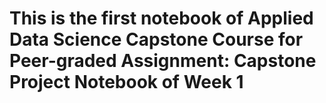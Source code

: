 # This is the first notebook of Applied Data Science Capstone Course for Peer-graded Assignment: Capstone Project Notebook of Week 1
